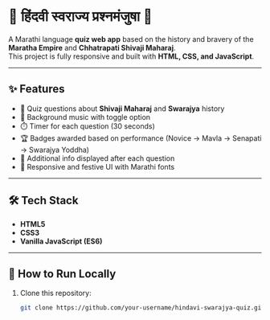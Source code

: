 # 🔰 हिंदवी स्वराज्य प्रश्नमंजुषा 🔰

A Marathi language **quiz web app** based on the history and bravery of the **Maratha Empire** and **Chhatrapati Shivaji Maharaj**.  
This project is fully responsive and built with **HTML, CSS, and JavaScript**.

---

## ✨ Features
- 🏰 Quiz questions about **Shivaji Maharaj** and **Swarajya** history  
- 🎵 Background music with toggle option  
- ⏱️ Timer for each question (30 seconds)  
- 🏆 Badges awarded based on performance (Novice → Mavla → Senapati → Swarajya Yoddha)  
- 📖 Additional info displayed after each question  
- 🎨 Responsive and festive UI with Marathi fonts  

---

## 🛠️ Tech Stack
- **HTML5**
- **CSS3**
- **Vanilla JavaScript (ES6)**

---

## 🚀 How to Run Locally
1. Clone this repository:
   ```bash
   git clone https://github.com/your-username/hindavi-swarajya-quiz.git
